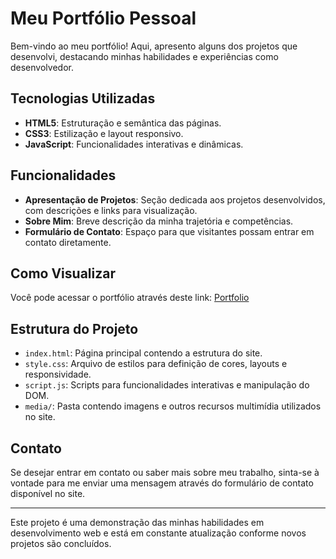 # Meu Portfólio Pessoal

Bem-vindo ao meu portfólio! Aqui, apresento alguns dos projetos que desenvolvi, destacando minhas habilidades e experiências como desenvolvedor.

## Tecnologias Utilizadas

- **HTML5**: Estruturação e semântica das páginas.
- **CSS3**: Estilização e layout responsivo.
- **JavaScript**: Funcionalidades interativas e dinâmicas.

## Funcionalidades

- **Apresentação de Projetos**: Seção dedicada aos projetos desenvolvidos, com descrições e links para visualização.
- **Sobre Mim**: Breve descrição da minha trajetória e competências.
- **Formulário de Contato**: Espaço para que visitantes possam entrar em contato diretamente.

## Como Visualizar

Você pode acessar o portfólio através deste link: [Portfolio](https://portifolio-beryl-eight.vercel.app)

## Estrutura do Projeto

- `index.html`: Página principal contendo a estrutura do site.
- `style.css`: Arquivo de estilos para definição de cores, layouts e responsividade.
- `script.js`: Scripts para funcionalidades interativas e manipulação do DOM.
- `media/`: Pasta contendo imagens e outros recursos multimídia utilizados no site.

## Contato

Se desejar entrar em contato ou saber mais sobre meu trabalho, sinta-se à vontade para me enviar uma mensagem através do formulário de contato disponível no site.

---

Este projeto é uma demonstração das minhas habilidades em desenvolvimento web e está em constante atualização conforme novos projetos são concluídos. 

